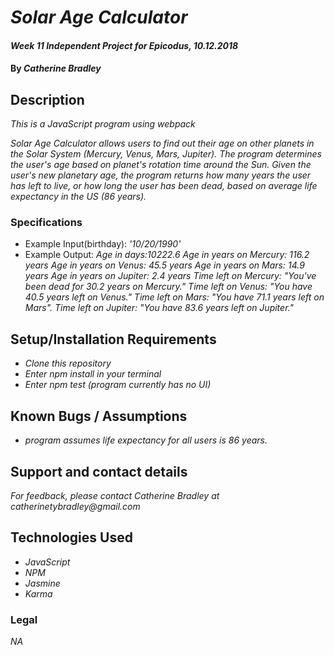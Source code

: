 # _Solar Age Calculator_

#### _Week 11 Independent Project for Epicodus, 10.12.2018_

#### By _**Catherine Bradley**_

## Description

_This is a JavaScript program using webpack_

_Solar Age Calculator allows users to find out their age on other planets in the Solar System (Mercury, Venus, Mars, Jupiter). The program determines the user's age based on planet's rotation time around the Sun. Given the user's new planetary age, the program returns how many years the user has left to live, or how long the user has been dead, based on average life expectancy in the US (86 years)._

### Specifications

* Example Input(birthday): _'10/20/1990'_
* Example Output:
_Age in days:10222.6
 Age in years on Mercury: 116.2 years
 Age in years on Venus: 45.5 years
 Age in years on Mars: 14.9 years
 Age in years on Jupiter: 2.4 years
 Time left on Mercury: "You've been dead for 30.2 years on Mercury."
 Time left on Venus: "You have 40.5 years left on Venus."
 Time left on Mars: "You have 71.1 years left on Mars".
 Time left on Jupiter: "You have 83.6 years left on Jupiter."_


## Setup/Installation Requirements

* _Clone this repository_
* _Enter npm install in your terminal_
* _Enter npm test (program currently has no UI)_

## Known Bugs / Assumptions

* _program assumes life expectancy for all users is 86 years._

## Support and contact details

_For feedback, please contact Catherine Bradley at catherinetybradley@gmail.com_

## Technologies Used

* _JavaScript_
* _NPM_
* _Jasmine_
* _Karma_

### Legal

*NA*
